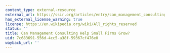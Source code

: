 ```yaml
---
content_type: external-resource
external_url: https://ssir.org/articles/entry/can_management_consulting_help_small_firms_grow
has_external_license_warning: true
license: https://en.wikipedia.org/wiki/All_rights_reserved
status: ''
title: Can Management Consulting Help Small Firms Grow?
uid: 7c683691-556d-4cc5-a38f-59367cf476e0
wayback_url: ''
---
```

